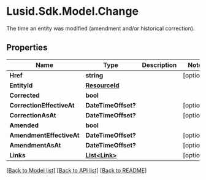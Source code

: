 # Lusid.Sdk.Model.Change
The time an entity was modified (amendment and/or historical correction).

## Properties

Name | Type | Description | Notes
------------ | ------------- | ------------- | -------------
**Href** | **string** |  | [optional] 
**EntityId** | [**ResourceId**](ResourceId.md) |  | 
**Corrected** | **bool** |  | 
**CorrectionEffectiveAt** | **DateTimeOffset?** |  | [optional] 
**CorrectionAsAt** | **DateTimeOffset?** |  | [optional] 
**Amended** | **bool** |  | 
**AmendmentEffectiveAt** | **DateTimeOffset?** |  | [optional] 
**AmendmentAsAt** | **DateTimeOffset?** |  | [optional] 
**Links** | [**List&lt;Link&gt;**](Link.md) |  | [optional] 

[[Back to Model list]](../README.md#documentation-for-models) [[Back to API list]](../README.md#documentation-for-api-endpoints) [[Back to README]](../README.md)


